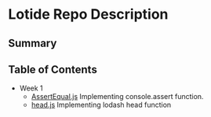 # Lotide Repo Description
## Summary 

## Table of Contents
* Week 1
  * [AssertEqual.js](/assertEqual.js)
  Implementing console.assert function.
  * [head.js](/head.js)
  Implementing lodash head function